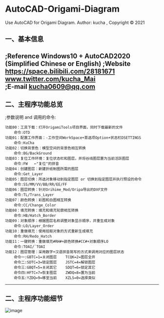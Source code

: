# AutoCAD-Origami-Diagram
Use AutoCAD for Origami Diagram. 
Author: kucha , Copyright © 2021


一、基本信息
---------------------------------------------------------------------------------------------------------------
;Reference
	Windows10 + AutoCAD2020 (Simplified Chinese or English) 
;Website
	https://space.bilibili.com/28181671
	www.twitter.com/kucha_Mai   
;E-mail
	kucha0609@qq.com
---------------------------------------------------------------------------------------------------------------


二、主程序功能总览
---------------------------------------------------------------------------------------------------------------
;参数说明 and 调用的命令:

	功能00：工具下载：打开OrigamiTools项目界面，同时下载最新的文件
		命令:OTD
	功能01：配置工作界面：-工作空间WorkSpace+首选项Option+状态栏DSETTINGS
		命令:KuCha
	功能02：切换背景色：模型空间的背景色相互转换
		命令:BG/BackGround
	功能03：复位工作环境：复位状态栏和图层，并将谷线图层置为当前活跃图层
		命令:FW   ←"复位"的拼音
	功能04：创建图层：新建折纸制图所需的图层
		命令:Get_Layer
	功能05：图层切换：所选对象移动到指定图层 or 切换到指定图层并执行预设的命令
		命令:SS/MM/VV/BB/RR/EE/FF 
	功能06：图层转换：针对Orihime_Mod/Oripa导出的DXF文件
		命令:TL/Trans_Layer
	功能07：颜色转换：彩图和白图相互转换
		命令:CC/Change_Color 
	功能08：填充转换：填充和填充轮廓相互转换
		命令:HB/Hatch_Border
	功能09：对象顺序：根据图层名称调整对象显示顺序，并重生成对象
		命令:LO/Layer_Order
	功能10：重做填充：使用拾取对象的方式重新生成填充
		命令:RH/Redo_Hatch
	功能11：一键转换：重做填充#RH#+颜色转换#CC#+对象顺序LO
		命令:TOAI/`TOAI 
	功能12：图层管理：采用数字+汉语拼音简写的方式来调用对应的图层状态
		命令一:GBTC=1=关闭图层    TCQK=2=图层全开
		命令二:SDTC=3=锁定图层    JSTC=4=解锁图层	
		命令三:GBQT=5=关闭其它    SDQT=6=锁定其它
		命令四:HFTC=7=恢复图层    ZWDQ=8=置为当前
		命令五:YZDQ=9=移至当前    XZLS=0=选择类似	
---------------------------------------------------------------------------------------------------------------

二、主程序功能细节
---------------------------------------------------------------------------------------------------------------
![image](https://user-images.githubusercontent.com/64700720/121770498-32a5de80-cb9c-11eb-9bc4-e427e59d97e6.png)



